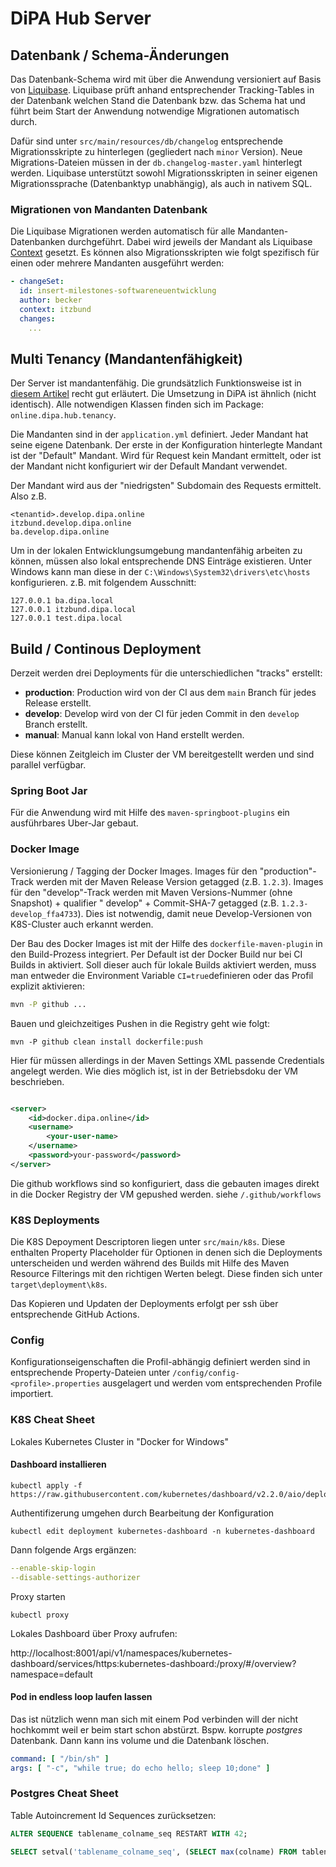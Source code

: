 # DiPA Hub Server

## Datenbank / Schema-Änderungen

Das Datenbank-Schema wird mit über die Anwendung versioniert auf Basis
von [Liquibase](https://www.liquibase.org/get-started). Liquibase prüft anhand entsprechender Tracking-Tables in der
Datenbank welchen Stand die Datenbank bzw. das Schema hat und führt beim Start der Anwendung notwendige Migrationen
automatisch durch.

Dafür sind unter `src/main/resources/db/changelog` entsprechende Migrationsskripte zu hinterlegen (gegliedert
nach `minor` Version). Neue Migrations-Dateien müssen in der `db.changelog-master.yaml` hinterlegt werden. Liquibase
unterstützt sowohl Migrationsskripten in seiner eigenen Migrationssprache (Datenbanktyp unabhängig), als auch in nativem
SQL.

### Migrationen von Mandanten Datenbank

Die Liquibase Migrationen werden automatisch für alle Mandanten-Datenbanken durchgeführt. Dabei wird jeweils der Mandant
als Liquibase [Context](https://docs.liquibase.com/concepts/contexts.html) gesetzt. Es können also Migrationsskripten
wie folgt spezifisch für einen oder mehrere Mandanten ausgeführt werden:

```yaml
- changeSet:
  id: insert-milestones-softwareneuentwicklung
  author: becker
  context: itzbund
  changes:
    ...
```  

## Multi Tenancy (Mandantenfähigkeit)

Der Server ist mandantenfähig. Die grundsätzlich Funktionsweise ist
in [diesem Artikel](https://tech.asimio.net/2017/01/17/Multitenant-applications-using-Spring-Boot-JPA-Hibernate-and-Postgres.html)
recht gut erläutert. Die Umsetzung in DiPA ist ähnlich (nicht identisch). Alle notwendigen Klassen finden sich im
Package: `online.dipa.hub.tenancy`.

Die Mandanten sind in der `application.yml` definiert. Jeder Mandant hat seine eigene Datenbank. Der erste in der
Konfiguration hinterlegte Mandant ist der "Default" Mandant. Wird für Request kein Mandant ermittelt, oder ist der
Mandant nicht konfiguriert wir der Default Mandant verwendet.

Der Mandant wird aus der "niedrigsten" Subdomain des Requests ermittelt. Also z.B.

```
<tenantid>.develop.dipa.online
itzbund.develop.dipa.online
ba.develop.dipa.online
```

Um in der lokalen Entwicklungsumgebung mandantenfähig arbeiten zu können, müssen also lokal entsprechende DNS Einträge
existieren. Unter Windows kann man diese in der `C:\Windows\System32\drivers\etc\hosts` konfigurieren. z.B. mit
folgendem Ausschnitt:

```
127.0.0.1 ba.dipa.local
127.0.0.1 itzbund.dipa.local
127.0.0.1 test.dipa.local
```

## Build / Continous Deployment

Derzeit werden drei Deployments für die unterschiedlichen "tracks" erstellt:

- **production**: Production wird von der CI aus dem `main` Branch für jedes Release erstellt.
- **develop**: Develop wird von der CI für jeden Commit in den `develop` Branch erstellt.
- **manual**: Manual kann lokal von Hand erstellt werden.

Diese können Zeitgleich im Cluster der VM bereitgestellt werden und sind parallel verfügbar.

### Spring Boot Jar

Für die Anwendung wird mit Hilfe des `maven-springboot-plugins` ein ausführbares Uber-Jar gebaut.

### Docker Image

Versionierung / Tagging der Docker Images. Images für den "production"-Track werden mit der Maven Release Version
getagged (z.B. `1.2.3`). Images für den "develop"-Track werden mit Maven Versions-Nummer (ohne Snapshot) + qualifier "
develop" + Commit-SHA-7 getagged (z.B. `1.2.3-develop_ffa4733`). Dies ist notwendig, damit neue Develop-Versionen von
K8S-Cluster auch erkannt werden.

Der Bau des Docker Images ist mit der Hilfe des `dockerfile-maven-plugin` in den Build-Prozess integriert. Per Default
ist der Docker Build nur bei CI Builds in aktiviert. Soll dieser auch für lokale Builds aktiviert werden, muss man
entweder die Environment Variable `CI=true`definieren oder das Profil explizit aktivieren:

```bash
mvn -P github ...
``` 

Bauen und gleichzeitiges Pushen in die Registry geht wie folgt:

```
mvn -P github clean install dockerfile:push
```

Hier für müssen allerdings in der Maven Settings XML passende Credentials angelegt werden. Wie dies möglich ist, ist in
der Betriebsdoku der VM beschrieben.

```xml

<server>
    <id>docker.dipa.online</id>
    <username>
        <your-user-name>
    </username>
    <password>your-password</password>
</server>
```

Die github workflows sind so konfiguriert, dass die gebauten images direkt in die Docker Registry der VM gepushed
werden. siehe `/.github/workflows`

### K8S Deployments

Die K8S Depoyment Descriptoren liegen unter `src/main/k8s`. Diese enthalten Property Placeholder für Optionen in denen
sich die Deployments unterscheiden und werden während des Builds mit Hilfe des Maven Resource Filterings mit den
richtigen Werten belegt. Diese finden sich unter `target\deployment\k8s`.

Das Kopieren und Updaten der Deployments erfolgt per ssh über entsprechende GitHub Actions.

### Config

Konfigurationseigenschaften die Profil-abhängig definiert werden sind in entsprechende Property-Dateien
unter `/config/config-<profile>.properties` ausgelagert und werden vom entsprechenden Profile importiert.

### K8S Cheat Sheet

Lokales Kubernetes Cluster in "Docker for Windows"

#### Dashboard installieren

```shell
kubectl apply -f https://raw.githubusercontent.com/kubernetes/dashboard/v2.2.0/aio/deploy/recommended.yaml
```

Authentifizerung umgehen durch Bearbeitung der Konfiguration

```shell
kubectl edit deployment kubernetes-dashboard -n kubernetes-dashboard
```

Dann folgende Args ergänzen:

```yaml
--enable-skip-login
--disable-settings-authorizer
```

Proxy starten

```shell
kubectl proxy
```

Lokales Dashboard über Proxy aufrufen:

http://localhost:8001/api/v1/namespaces/kubernetes-dashboard/services/https:kubernetes-dashboard:/proxy/#/overview?namespace=default

#### Pod in endless loop laufen lassen

Das ist nützlich wenn man sich mit einem Pod verbinden will der nicht hochkommt weil er beim start schon abstürzt. Bspw.
korrupte _postgres_ Datenbank. Dann kann ins volume und die Datenbank löschen.

```yaml
command: [ "/bin/sh" ]
args: [ "-c", "while true; do echo hello; sleep 10;done" ]
```

### Postgres Cheat Sheet

Table Autoincrement Id Sequences zurücksetzen:

```sql
ALTER SEQUENCE tablename_colname_seq RESTART WITH 42;

SELECT setval('tablename_colname_seq', (SELECT max(colname) FROM tablename));
```
